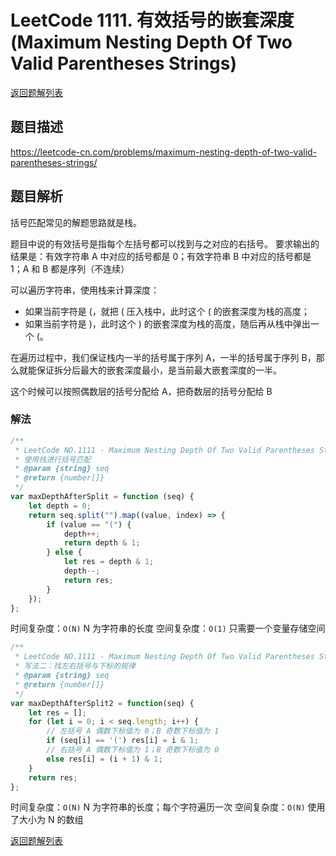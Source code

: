 # LeetCode 1111. 有效括号的嵌套深度 (Maximum Nesting Depth Of Two Valid Parentheses Strings)

[返回题解列表](../../../README.md)

## 题目描述

<https://leetcode-cn.com/problems/maximum-nesting-depth-of-two-valid-parentheses-strings/>

## 题目解析

括号匹配常见的解题思路就是栈。

题目中说的有效括号是指每个左括号都可以找到与之对应的右括号。
要求输出的结果是：有效字符串 A 中对应的括号都是 0；有效字符串 B 中对应的括号都是 1；A 和 B 都是序列（不连续）

可以遍历字符串，使用栈来计算深度：

* 如果当前字符是 (，就把 ( 压入栈中，此时这个 ( 的嵌套深度为栈的高度；
* 如果当前字符是 )，此时这个 ) 的嵌套深度为栈的高度，随后再从栈中弹出一个 (。

在遍历过程中，我们保证栈内一半的括号属于序列 A，一半的括号属于序列 B，那么就能保证拆分后最大的嵌套深度最小，是当前最大嵌套深度的一半。

这个时候可以按照偶数层的括号分配给 A，把奇数层的括号分配给 B

### 解法

```js
/**
 * LeetCode NO.1111 - Maximum Nesting Depth Of Two Valid Parentheses Strings (有效括号的嵌套深度)
 * 使用栈进行括号匹配
 * @param {string} seq
 * @return {number[]}
 */
var maxDepthAfterSplit = function (seq) {
    let depth = 0;
    return seq.split("").map((value, index) => {
        if (value == "(") {
            depth++;
            return depth & 1;
        } else {
            let res = depth & 1;
            depth--;
            return res;
        }
    });
};
```

时间复杂度：`O(N)` N 为字符串的长度
空间复杂度：`O(1)` 只需要一个变量存储空间

```js
/**
 * LeetCode NO.1111 - Maximum Nesting Depth Of Two Valid Parentheses Strings (有效括号的嵌套深度)
 * 写法二：找左右括号与下标的规律
 * @param {string} seq
 * @return {number[]}
 */
var maxDepthAfterSplit2 = function(seq) {
    let res = [];
    for (let i = 0; i < seq.length; i++) {
        // 左括号 A 偶数下标值为 0；B 奇数下标值为 1
        if (seq[i] == '(') res[i] = i & 1;
        // 右括号 A 偶数下标值为 1；B 奇数下标值为 0
        else res[i] = (i + 1) & 1;
    }
    return res;
};
```

时间复杂度：`O(N)` N 为字符串的长度；每个字符遍历一次
空间复杂度：`O(N)` 使用了大小为 N 的数组

[返回题解列表](../../../README.md)

